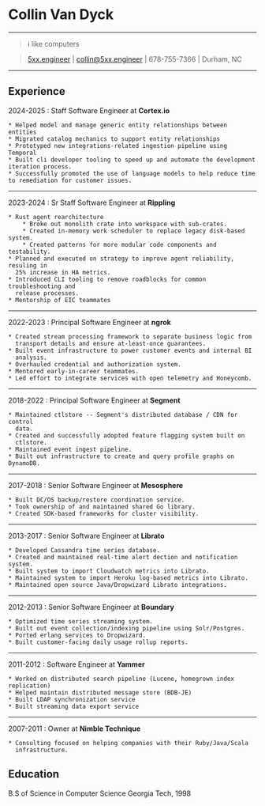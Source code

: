 Collin Van Dyck
===============

----

> i like computers

> [5xx.engineer](https://5xx.engineer) | <collin@5xx.engineer> | 678-755-7366 | Durham, NC

----

Experience
----------

2024-2025
:   Staff Software Engineer at **Cortex.io**

    * Helped model and manage generic entity relationships between entities
    * Migrated catalog mechanics to support entity relationships
    * Prototyped new integrations-related ingestion pipeline using Temporal
    * Built cli developer tooling to speed up and automate the development iteration process.
    * Successfully promoted the use of language models to help reduce time to remediation for customer issues.

----

2023-2024
:   Sr Staff Software Engineer at **Rippling**

	* Rust agent rearchitecture
        * Broke out monolith crate into workspace with sub-crates.
        * Created in-memory work scheduler to replace legacy disk-based system.
        * Created patterns for more modular code components and testability.
	* Planned and executed on strategy to improve agent reliability, resuling in
	  25% increase in HA metrics.
	* Introduced CLI tooling to remove roadblocks for common troubleshooting and
	  release processes.
	* Mentorship of EIC teammates

----

2022-2023
:   Principal Software Engineer at **ngrok**

    * Created stream processing framework to separate business logic from
      transport details and ensure at-least-once guarantees.
    * Built event infrastructure to power customer events and internal BI
      analysis.
    * Overhauled credential and authorization system.
    * Mentored early-in-career teammates.
    * Led effort to integrate services with open telemetry and Honeycomb.

----

2018-2022
:   Principal Software Engineer at **Segment**

    * Maintained ctlstore -- Segment's distributed database / CDN for control
      data.
    * Created and successfully adopted feature flagging system built on
      ctlstore.
    * Maintained event ingest pipeline.
    * Built out infrastructure to create and query profile graphs on DynamoDB.

----

2017-2018
:   Senior Software Engineer at **Mesosphere**

    * Built DC/OS backup/restore coordination service.
    * Took ownership of and maintained shared Go library.
    * Created SDK-based frameworks for cluster visibility.

----

2013-2017
:   Senior Software Engineer at **Librato**

    * Developed Cassandra time series database.
    * Created and maintained real-time alert dection and notification system.
    * Built system to import Cloudwatch metrics into Librato.
    * Maintained system to import Heroku log-based metrics into Librato.
    * Maintained open source Java/Dropwizard Librato integrations.

----

2012-2013
:   Senior Software Engineer at **Boundary**

    * Optimized time series streaming system.
    * Built out event collection/indexing pipeline using Solr/Postgres.
    * Ported erlang services to Dropwizard.
    * Built customer-facing daily usage rollup reports.

----

2011-2012
:   Software Engineer at **Yammer**

    * Worked on distributed search pipeline (Lucene, homegrown index replication)
    * Helped maintain distributed message store (BDB-JE)
    * Built LDAP synchronization service
    * Built streaming data export service

----

2007-2011
:   Owner at **Nimble Technique**

    * Consulting focused on helping companies with their Ruby/Java/Scala
      infrastructure.


Education
----------

B.S of Science in Computer Science
Georgia Tech, 1998

